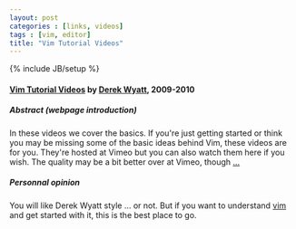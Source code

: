 ```yaml
---
layout: post
categories : [links, videos]
tags : [vim, editor]
title: "Vim Tutorial Videos"
---
```

{% include JB/setup %}

#### [Vim Tutorial Videos] by [Derek Wyatt], 2009-2010 ####

##### Abstract (webpage introduction)

In these videos we cover the basics. If you're just getting started or think you may be missing some of the basic ideas behind Vim, these videos are for you. They're hosted at Vimeo but you can also watch them here if you wish. The quality may be a bit better over at Vimeo, though [...][Vim Tutorial Videos]


##### Personnal opinion

You will like Derek Wyatt style ... or not. But if you want to understand [vim] and get started with it, this is the best place to go. 


[Vim Tutorial Videos]: http://derekwyatt.org/vim/tutorials/novice/
[Derek Wyatt]: http://www.derekwyatt.org/
[vim]: http://www.vim.org/

